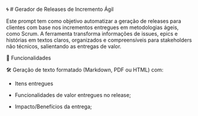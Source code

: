 🌀 # Gerador de Releases de Incremento Ágil

Este prompt tem como objetivo automatizar a geração de releases para clientes com base nos incrementos entregues em metodologias ágeis, como Scrum. A ferramenta transforma informações de issues, epics e histórias em textos claros, organizados e compreensíveis para stakeholders não técnicos, salientando as entregas de valor.

🧩 Funcionalidades

🛠️ Geração de texto formatado (Markdown, PDF ou HTML) com:

- Itens entregues

- Funcionalidades de valor entregues no release;

- Impacto/Benefícios da entrega;
